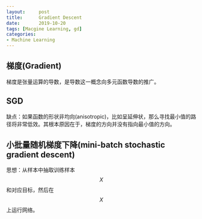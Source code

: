 ```yaml
---
layout:     post
title:      Gradient Descent
date:       2019-10-20
tags: [Macgine Learning, gd]
categories: 
- Machine Learning
---
```


## 梯度(Gradient)
梯度是张量运算的导数，是导数这一概念向多元函数导数的推广。


## SGD
缺点：如果函数的形状非均向(anisotropic)，比如呈延伸状，那么寻找最小值的路径将非常低效。其根本原因在于，梯度的方向并没有指向最小值的方向。

## 小批量随机梯度下降(mini-batch stochastic gradient descent)
思想：从样本中抽取训练样本$$X$$和对应目标，然后在$$X$$上运行网络。
